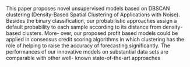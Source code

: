 This paper proposes novel unsupervised models based on DBSCAN clustering (Density-Based Spatial Clustering of Applications with Noise). Besides the binary classification, our probabilistic approaches assign a default probability to each sample according to its distance from density-based clusters. More- over, our proposed profit based models could be applied in consensus credit scoring algorithms in which clustering has the role of helping to raise the accuracy of forecasting significantly. The performances of our innovative models on substantial data sets are comparable with other well- known state-of-the-art approaches
